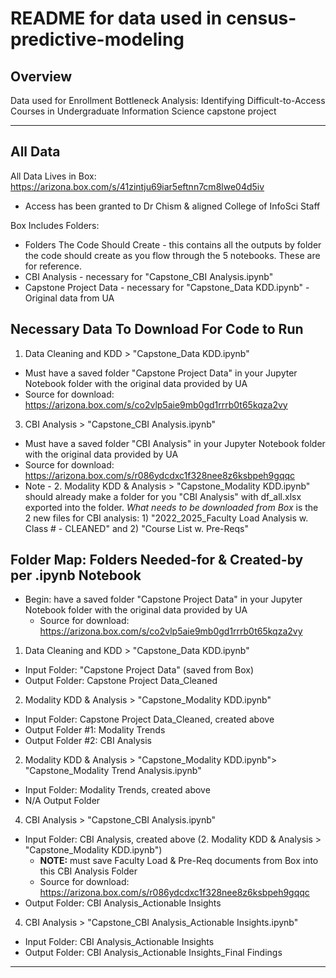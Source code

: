 # README for data used in census-predictive-modeling

## Overview 
Data used for Enrollment Bottleneck Analysis: Identifying Difficult-to-Access Courses in Undergraduate Information Science capstone project
***

## All Data
All Data Lives in Box: https://arizona.box.com/s/41zintju69iar5eftnn7cm8lwe04d5iv
 * Access has been granted to Dr Chism & aligned College of InfoSci Staff

Box Includes Folders:
 * Folders The Code Should Create - this contains all the outputs by folder the code should create as you flow through the 5 notebooks. These are for reference.
 * CBI Analysis - necessary for "Capstone_CBI Analysis.ipynb" 
 * Capstone Project Data - necessary for "Capstone_Data KDD.ipynb" - Original data from UA

## Necessary Data To Download For Code to Run
1. Data Cleaning and KDD > "Capstone_Data KDD.ipynb"
 * Must have a saved folder "Capstone Project Data" in your Jupyter Notebook folder with the original data provided by UA
 * Source for download: https://arizona.box.com/s/co2vlp5aie9mb0gd1rrrb0t65kqza2vy

3. CBI Analysis > "Capstone_CBI Analysis.ipynb"
 * Must have a saved folder "CBI Analysis" in your Jupyter Notebook folder with the original data provided by UA
 * Source for download: https://arizona.box.com/s/r086ydcdxc1f328nee8z6ksbpeh9gqqc
 * Note - 2. Modality KDD & Analysis > "Capstone_Modality KDD.ipynb" should already make a folder for you "CBI Analysis" with df_all.xlsx exported into the folder. *What needs to be downloaded from Box* is the 2 new files for CBI analysis: 1) "2022_2025_Faculty Load Analysis w. Class # - CLEANED" and 2) "Course List w. Pre-Reqs"

## Folder Map: Folders Needed-for & Created-by per .ipynb Notebook

 * Begin: have a saved folder "Capstone Project Data" in your Jupyter Notebook folder with the original data provided by UA
     * Source for download: https://arizona.box.com/s/co2vlp5aie9mb0gd1rrrb0t65kqza2vy

1. Data Cleaning and KDD > "Capstone_Data KDD.ipynb"
 * Input Folder: "Capstone Project Data" (saved from Box)
 * Output Folder: Capstone Project Data_Cleaned

2. Modality KDD & Analysis > "Capstone_Modality KDD.ipynb"
 * Input Folder: Capstone Project Data_Cleaned, created above
 * Output Folder #1: Modality Trends
 * Output Folder #2: CBI Analysis
   
2. Modality KDD & Analysis > "Capstone_Modality KDD.ipynb"> "Capstone_Modality Trend Analysis.ipynb"
 * Input Folder: Modality Trends, created above
 * N/A Output Folder

4. CBI Analysis > "Capstone_CBI Analysis.ipynb"
 * Input Folder: CBI Analysis, created above (2. Modality KDD & Analysis > "Capstone_Modality KDD.ipynb")
     * **NOTE:** must save Faculty Load & Pre-Req documents from Box into this CBI Analysis Folder
     * Source for download: https://arizona.box.com/s/r086ydcdxc1f328nee8z6ksbpeh9gqqc
 * Output Folder: CBI Analysis_Actionable Insights

4. CBI Analysis > "Capstone_CBI Analysis_Actionable Insights.ipynb"
 * Input Folder: CBI Analysis_Actionable Insights
 * Output Folder: CBI Analysis_Actionable Insights_Final Findings

***

